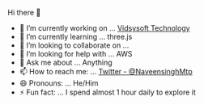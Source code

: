  Hi there 👋



- 🔭 I’m currently working on ... [Vidsysoft Technology](https://www.vidsysoft.com)
- 🌱 I’m currently learning ... three.js 
- 👯 I’m looking to collaborate on ...
- 🤔 I’m looking for help with ... AWS
- 💬 Ask me about ... Anything
- 📫 How to reach me: ... [Twitter - @NaveensinghMtp](https://twitter.com/NaveensinghMtp)
- 😄 Pronouns: ... He/Him
- ⚡ Fun fact: ... I spend almost 1 hour daily to explore it
